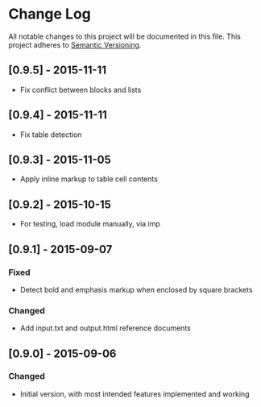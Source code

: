 # Change Log
All notable changes to this project will be documented in this file.
This project adheres to [Semantic Versioning](http://semver.org/).

## [0.9.5] - 2015-11-11
- Fix conflict between blocks and lists

## [0.9.4] - 2015-11-11
- Fix table detection

## [0.9.3] - 2015-11-05
- Apply inline markup to table cell contents

## [0.9.2] - 2015-10-15
- For testing, load module manually, via imp

## [0.9.1] - 2015-09-07
### Fixed
- Detect bold and emphasis markup when enclosed by square brackets

### Changed
- Add input.txt and output.html reference documents


## [0.9.0] - 2015-09-06
### Changed
- Initial version, with most intended features implemented and working

